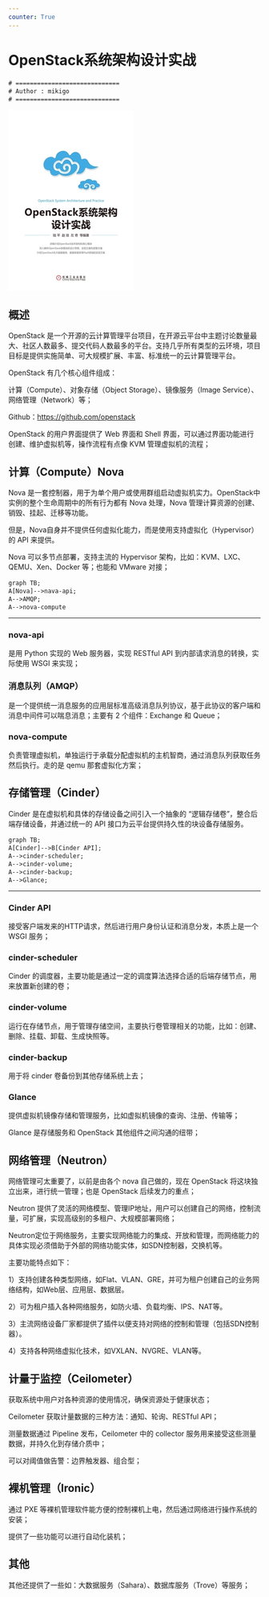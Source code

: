 ```yaml
---
counter: True
---
```


# OpenStack系统架构设计实战

```shell
# =============================
# Author : mikigo
# =============================
```

![](./OpenStack系统架构设计实战_assets/t6_YueWen_834780.jpg)

## 概述

OpenStack 是一个开源的云计算管理平台项目，在开源云平台中主题讨论数量最大、社区人数最多、提交代码人数最多的平台。支持几乎所有类型的云环境，项目目标是提供实施简单、可大规模扩展、丰富、标准统一的云计算管理平台。

OpenStack 有几个核心组件组成：

计算（Compute）、对象存储（Object Storage）、镜像服务（Image Service）、网络管理（Network）等；

Github：https://github.com/openstack

OpenStack 的用户界面提供了 Web 界面和 Shell 界面，可以通过界面功能进行创建、维护虚拟机等，操作流程有点像 KVM 管理虚拟机的流程；

## 计算（Compute）Nova

Nova 是一套控制器，用于为单个用户或使用群组启动虚拟机实力。OpenStack中实例的整个生命周期中的所有行为都有 Nova 处理，Nova 管理计算资源的创建、销毁、挂起、迁移等功能。

但是，Nova自身并不提供任何虚拟化能力，而是使用支持虚拟化（Hypervisor）的 API 来提供。

Nova 可以多节点部署，支持主流的 Hypervisor 架构，比如：KVM、LXC、QEMU、Xen、Docker 等；也能和 VMware 对接；

```mermaid
graph TB;
A[Nova]-->nava-api;
A-->AMQP;
A-->nova-compute
```

----------------------------

### nova-api

是用 Python 实现的 Web 服务器，实现 RESTful API 到内部请求消息的转换，实际使用 WSGI 来实现；

### 消息队列（AMQP）

是一个提供统一消息服务的应用层标准高级消息队列协议，基于此协议的客户端和消息中间件可以喘息消息；主要有 2 个组件：Exchange 和 Queue；

### nova-compute

负责管理虚拟机，单独运行于承载分配虚拟机的主机智商，通过消息队列获取任务然后执行。走的是 qemu 那套虚拟化方案；

## 存储管理（Cinder）

Cinder 是在虚拟机和具体的存储设备之间引入一个抽象的 “逻辑存储卷”，整合后端存储设备，并通过统一的 API 接口为云平台提供持久性的块设备存储服务。

```mermaid
graph TB;
A[Cinder]-->B[Cinder API];
A-->cinder-scheduler;
A-->cinder-volume;
A-->cinder-backup;
A-->Glance;
```

--------------------------

### Cinder API

接受客户端发来的HTTP请求，然后进行用户身份认证和消息分发，本质上是一个 WSGI 服务；

### cinder-scheduler

Cinder 的调度器，主要功能是通过一定的调度算法选择合适的后端存储节点，用来放置新创建的卷；

### cinder-volume

运行在存储节点，用于管理存储空间，主要执行卷管理相关的功能，比如：创建、删除、挂载、卸载、生成快照等。

### cinder-backup

用于将 cinder 卷备份到其他存储系统上去；

### Glance

提供虚拟机镜像存储和管理服务，比如虚拟机镜像的查询、注册、传输等；

Glance 是存储服务和 OpenStack 其他组件之间沟通的纽带；

## 网络管理（Neutron）

网络管理可太重要了，以前是由各个 nova 自己做的，现在 OpenStack 将这块独立出来，进行统一管理；也是 OpenStack 后续发力的重点；

Neutron 提供了灵活的网络模型、管理IP地址，用户可以创建自己的网络，控制流量，可扩展，实现高级别的多租户、大规模部署网络；

Neutron定位于网络服务，主要实现网络能力的集成、开放和管理，而网络能力的具体实现必须借助于外部的网络功能实体，如SDN控制器，交换机等。

主要功能特点如下：

1）支持创建各种类型网络，如Flat、VLAN、GRE，并可为租户创建自己的业务网络结构，如Web层、应用层、数据层。

2）可为租户插入各种网络服务，如防火墙、负载均衡、IPS、NAT等。

3）主流网络设备厂家都提供了插件以便支持对网络的控制和管理（包括SDN控制器）。

4）支持各种网络虚拟化技术，如VXLAN、NVGRE、VLAN等。

## 计量于监控（Ceilometer）

获取系统中用户对各种资源的使用情况，确保资源处于健康状态；

Ceilometer 获取计量数据的三种方法：通知、轮询、RESTful API；

测量数据通过 Pipeline 发布，Ceilometer 中的 collector 服务用来接受这些测量数据，并持久化到存储介质中；

可以对阈值做告警：边界触发器、组合型；

## 裸机管理（Ironic）

通过 PXE 等裸机管理软件能方便的控制裸机上电，然后通过网络进行操作系统的安装；

提供了一些功能可以进行自动化装机；

## 其他

其他还提供了一些如：大数据服务（Sahara）、数据库服务（Trove）等服务；

